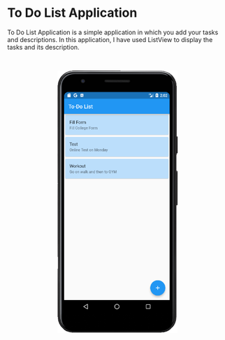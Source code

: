 # To Do List Application

To Do List Application is a simple application in which you add your tasks and descriptions. In this application, I have used ListView to display the tasks and its description.

<br>
<p align="center" width="100%">
  <img width="275" height="600" src="./screenshot/todolist.png">
</p>
